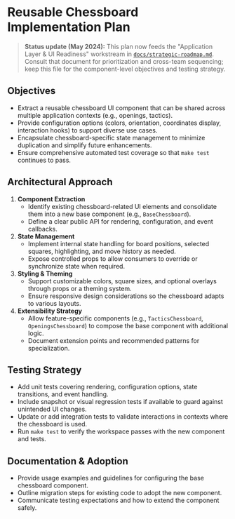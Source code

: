 # Reusable Chessboard Implementation Plan

> **Status update (May 2024):** This plan now feeds the "Application Layer & UI Readiness"
> workstream in [`docs/strategic-roadmap.md`](./strategic-roadmap.md). Consult that document
> for prioritization and cross-team sequencing; keep this file for the component-level
> objectives and testing strategy.

## Objectives
- Extract a reusable chessboard UI component that can be shared across multiple application contexts (e.g., openings, tactics).
- Provide configuration options (colors, orientation, coordinates display, interaction hooks) to support diverse use cases.
- Encapsulate chessboard-specific state management to minimize duplication and simplify future enhancements.
- Ensure comprehensive automated test coverage so that `make test` continues to pass.

## Architectural Approach
1. **Component Extraction**
   - Identify existing chessboard-related UI elements and consolidate them into a new base component (e.g., `BaseChessboard`).
   - Define a clear public API for rendering, configuration, and event callbacks.
2. **State Management**
   - Implement internal state handling for board positions, selected squares, highlighting, and move history as needed.
   - Expose controlled props to allow consumers to override or synchronize state when required.
3. **Styling & Theming**
   - Support customizable colors, square sizes, and optional overlays through props or a theming system.
   - Ensure responsive design considerations so the chessboard adapts to various layouts.
4. **Extensibility Strategy**
   - Allow feature-specific components (e.g., `TacticsChessboard`, `OpeningsChessboard`) to compose the base component with additional logic.
   - Document extension points and recommended patterns for specialization.

## Testing Strategy
- Add unit tests covering rendering, configuration options, state transitions, and event handling.
- Include snapshot or visual regression tests if available to guard against unintended UI changes.
- Update or add integration tests to validate interactions in contexts where the chessboard is used.
- Run `make test` to verify the workspace passes with the new component and tests.

## Documentation & Adoption
- Provide usage examples and guidelines for configuring the base chessboard component.
- Outline migration steps for existing code to adopt the new component.
- Communicate testing expectations and how to extend the component safely.

